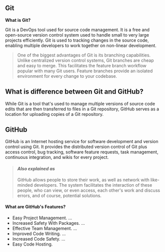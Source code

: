 ## Git

**What is Git?** 

Git is a DevOps tool used for source code management. It is a free and open-source version control system used to handle small to very large projects efficiently. Git is used to tracking changes in the source code, enabling multiple developers to work together on non-linear development.

> One of the biggest advantages of Git is its branching capabilities. Unlike centralized version control systems, Git branches are cheap and easy to merge. This facilitates the feature branch workflow popular with many Git users. Feature branches provide an isolated environment for every change to your codebase.

## What is difference between Git and GitHub?

While Git is a tool that's used to manage multiple versions of source code edits that are then transferred to files in a Git repository, GitHub serves as a location for uploading copies of a Git repository.

## GitHub

GitHub is an Internet hosting service for software development and version control using Git. It provides the distributed version control of Git plus access control, bug tracking, software feature requests, task management, continuous integration, and wikis for every project. 

> #### **_Also explained as_**
> GitHub allows people to store their work, as well as network with like-minded developers. The system facilitates the interaction of these people, who can view, or even access, each other's work and discuss errors, and of course, potential solutions.

#### What are GitHub's Features?
- Easy Project Management. ...
- Increased Safety With Packages. ...
- Effective Team Management. ...
- Improved Code Writing. ...
- Increased Code Safety. ...
- Easy Code Hosting.
